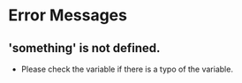 # Error Messages

## 'something' is not defined.
* Please check the variable if there is a typo of the variable.